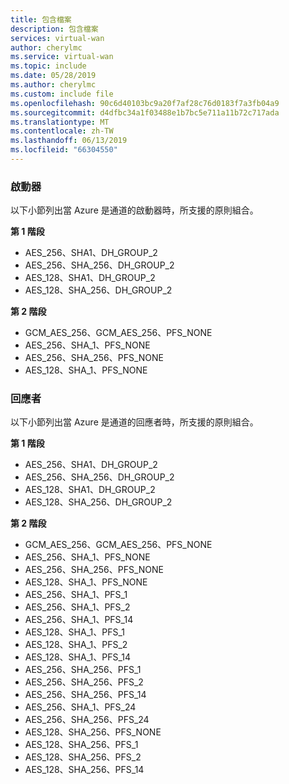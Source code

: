 ```yaml
---
title: 包含檔案
description: 包含檔案
services: virtual-wan
author: cherylmc
ms.service: virtual-wan
ms.topic: include
ms.date: 05/28/2019
ms.author: cherylmc
ms.custom: include file
ms.openlocfilehash: 90c6d40103bc9a20f7af28c76d0183f7a3fb04a9
ms.sourcegitcommit: d4dfbc34a1f03488e1b7bc5e711a11b72c717ada
ms.translationtype: MT
ms.contentlocale: zh-TW
ms.lasthandoff: 06/13/2019
ms.locfileid: "66304550"
---
```

### <a name="initiator"></a>啟動器

以下小節列出當 Azure 是通道的啟動器時，所支援的原則組合。

**第 1 階段**

* AES_256、SHA1、DH_GROUP_2
* AES_256、SHA_256、DH_GROUP_2
* AES_128、SHA1、DH_GROUP_2
* AES_128、SHA_256、DH_GROUP_2

**第 2 階段**

* GCM_AES_256、GCM_AES_256、PFS_NONE
* AES_256、SHA_1、PFS_NONE
* AES_256、SHA_256、PFS_NONE
* AES_128、SHA_1、PFS_NONE

### <a name="responder"></a>回應者

以下小節列出當 Azure 是通道的回應者時，所支援的原則組合。

**第 1 階段**

* AES_256、SHA1、DH_GROUP_2
* AES_256、SHA_256、DH_GROUP_2
* AES_128、SHA1、DH_GROUP_2
* AES_128、SHA_256、DH_GROUP_2

**第 2 階段**

* GCM_AES_256、GCM_AES_256、PFS_NONE
* AES_256、SHA_1、PFS_NONE
* AES_256、SHA_256、PFS_NONE
* AES_128、SHA_1、PFS_NONE
* AES_256、SHA_1、PFS_1
* AES_256、SHA_1、PFS_2
* AES_256、SHA_1、PFS_14
* AES_128、SHA_1、PFS_1
* AES_128、SHA_1、PFS_2
* AES_128、SHA_1、PFS_14
* AES_256、SHA_256、PFS_1
* AES_256、SHA_256、PFS_2
* AES_256、SHA_256、PFS_14
* AES_256、SHA_1、PFS_24
* AES_256、SHA_256、PFS_24
* AES_128、SHA_256、PFS_NONE
* AES_128、SHA_256、PFS_1
* AES_128、SHA_256、PFS_2
* AES_128、SHA_256、PFS_14